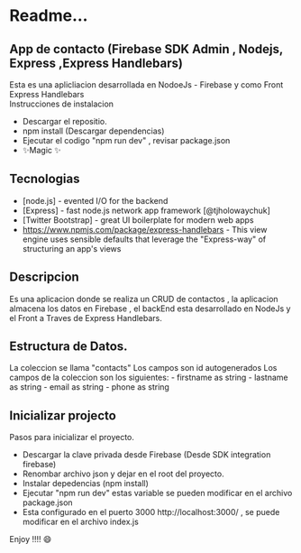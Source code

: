 # Readme...
## App de contacto (Firebase SDK Admin , Nodejs, Express ,Express Handlebars)

Esta es una aplicliacion desarrollada en NodoeJs - Firebase y como Front Express Handlebars  
Instrucciones de instalacion
- Descargar el repositio.
- npm install (Descargar dependencias)
- Ejecutar el codigo "npm run dev" , revisar package.json
 - ✨Magic ✨

## Tecnologias
- [node.js] - evented I/O for the backend
- [Express] - fast node.js network app framework [@tjholowaychuk]
- [Twitter Bootstrap] - great UI boilerplate for modern web apps
- https://www.npmjs.com/package/express-handlebars - This view engine uses sensible defaults that leverage the "Express-way" of structuring an app's views

## Descripcion
Es una aplicacion donde se realiza un CRUD de contactos , la aplicacion almacena los datos en Firebase , el backEnd esta desarrollado en NodeJs y el Front a Traves de Express Handlebars.

## Estructura de Datos.
La coleccion se llama "contacts"
Los campos son id autogenerados
Los campos de la coleccion son los siguientes:
    - firstname as string
    - lastname as string
    - email as string
    - phone as string

## Inicializar projecto
Pasos para inicializar el proyecto.
- Descargar la clave privada desde Firebase (Desde SDK integration firebase)
- Renombar archivo json y dejar en el root del proyecto.
- Instalar depedencias (npm install)
- Ejecutar "npm run dev" estas variable se pueden modificar en el archivo package.json
- Esta configurado en el puerto 3000 http://localhost:3000/ , se puede modificar en el archivo index.js


Enjoy !!!!
:smile:
